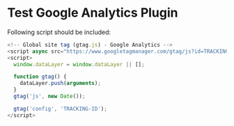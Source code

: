 # Test Google Analytics Plugin

Following script should be included:

```js
<!-- Global site tag (gtag.js) - Google Analytics -->
<script async src="https://www.googletagmanager.com/gtag/js?id=TRACKING-ID"></script>
<script>
  window.dataLayer = window.dataLayer || [];

  function gtag() {
    dataLayer.push(arguments);
  }
  gtag('js', new Date());

  gtag('config', 'TRACKING-ID');
</script>
```